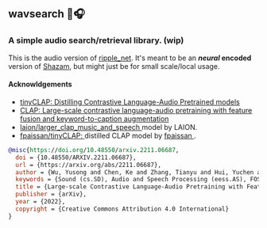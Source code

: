 ## wavsearch 🔖🎧

### A simple audio search/retrieval library. (wip)

This is the audio version of [ripple_net](https://github.com/kelechi-c/ripple_net).
It's meant to be an **_neural_ encoded** version of [Shazam](https://www.shazam.com/), but might just be for small scale/local usage.

<!-- #### general info

#### Methodology

#### usage -->

#### Acknowldgements
- [tinyCLAP: Distilling Contrastive Language-Audio Pretrained models]() 
- [CLAP: Large-scale contrastive language-audio pretraining with feature fusion and keyword-to-caption augmentation]() 
- <a href="https://huggingface.co/laion/larger_clap_music_and_speech"> laion/larger_clap_music_and_speech </a> model by LAION.
- <a href="https://huggingface.co/fpaissan/tinyCLAP"> fpaissan/tinyCLAP: </a> distilled CLAP model by <a href="https://huggingface.co/fpaissan/">fpaissan </a> .

```bibtex
@misc{https://doi.org/10.48550/arxiv.2211.06687,
  doi = {10.48550/ARXIV.2211.06687},
  url = {https://arxiv.org/abs/2211.06687},
  author = {Wu, Yusong and Chen, Ke and Zhang, Tianyu and Hui, Yuchen and Berg-Kirkpatrick, Taylor and Dubnov, Shlomo},
  keywords = {Sound (cs.SD), Audio and Speech Processing (eess.AS), FOS: Computer and information sciences, FOS: Computer and information sciences, FOS: Electrical engineering, electronic engineering, information engineering, FOS: Electrical engineering, electronic engineering, information engineering},
  title = {Large-scale Contrastive Language-Audio Pretraining with Feature Fusion and Keyword-to-Caption Augmentation},
  publisher = {arXiv},
  year = {2022},
  copyright = {Creative Commons Attribution 4.0 International}
}
```
